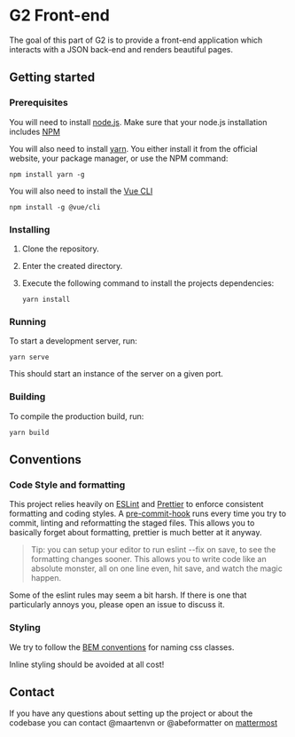 # G2 Front-end
The goal of this part of G2 is to provide a front-end application which interacts with a JSON back-end and renders beautiful pages.

## Getting started

### Prerequisites
You will need to install [node.js](https://nodejs.org). Make sure that your node.js installation includes [NPM](https://www.npmjs.com/)

You will also need to install [yarn](https://yarnpkg.com/). You either install it from the official website, your package manager, or use the NPM command:

```
npm install yarn -g
```

You will also need to install the [Vue CLI](https://cli.vuejs.org/)

```
npm install -g @vue/cli
```

### Installing

1. Clone the repository.
2. Enter the created directory.
3. Execute the following command to install the projects dependencies:

   ```
   yarn install
   ```

### Running
To start a development server, run:

```
yarn serve
```

This should start an instance of the server on a given port.

### Building
To compile the production build,  run:

```
yarn build
```

## Conventions

### Code Style and formatting

This project relies heavily on [ESLint][eslint] and [Prettier][prettier] to enforce consistent 
formatting and coding styles. A [pre-commit-hook][precommit] runs every time you try to commit,
linting and reformatting the staged files. This allows you to basically forget about formatting,
prettier is much better at it anyway.

> Tip: you can setup your editor to run eslint --fix on save, to see the 
> formatting changes sooner. This allows you to write code like an absolute monster, 
> all on one line even, hit save, and watch the magic happen.
 
Some of the eslint rules may seem a bit harsh. If there is one that particularly annoys you,
please open an issue to discuss it.

### Styling
We try to follow the [BEM conventions](http://getbem.com/naming/) for naming css classes.

Inline styling should be avoided at all cost!

## Contact
If you have any questions about setting up the project or about the codebase you can contact @maartenvn or @abeformatter on [mattermost](http://chat.zeus.gent)

[eslint]: https://eslint.org/
[prettier]: https://prettier.io/
[precommit]: https://githooks.com/
